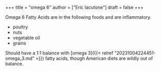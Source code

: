 +++
title = "omega 6"
author = ["Eric Iacutone"]
draft = false
+++

Omega 6 Fatty Acids are in the following foods and are inflammatory.

-   poultry
-   nuts
-   vegetable oil
-   grains

Should have a 1:1 balance with [omega 3]({{< relref "20231004224451-omega_3.md" >}}) fatty acids, though American diets are wildly out of balance.
